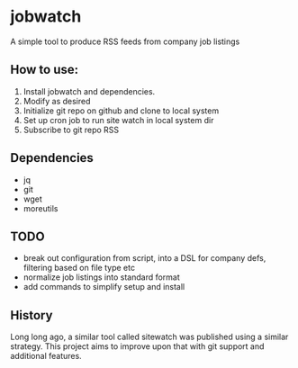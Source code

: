 # jobwatch
A simple tool to produce RSS feeds from company job listings

## How to use:

 1. Install jobwatch and dependencies.
 2. Modify as desired
 3. Initialize git repo on github and clone to local system
 4. Set up cron job to run site watch in local system dir
 5. Subscribe to git repo RSS

## Dependencies

 - jq
 - git
 - wget
 - moreutils

## TODO

- break out configuration from script, into a DSL for company defs, filtering based on file type etc
 - normalize job listings into standard format
 - add commands to simplify setup and install

## History

Long long ago, a similar tool called sitewatch was published using a similar strategy. This project
aims to improve upon that with git support and additional features.
